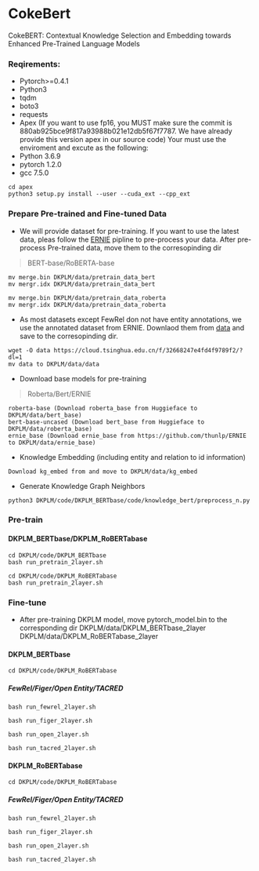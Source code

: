 # CokeBert
CokeBERT: Contextual Knowledge Selection and Embedding towards Enhanced Pre-Trained Language Models

### Reqirements:
- Pytorch>=0.4.1
- Python3
- tqdm
- boto3
- requests
- Apex
(If you want to use fp16, you MUST make sure the commit is 880ab925bce9f817a93988b021e12db5f67f7787. We have already provide this version apex in our source code)
Your must use the enviroment and excute as the following:
- Python 3.6.9
- pytorch 1.2.0
- gcc 7.5.0
```
cd apex
python3 setup.py install --user --cuda_ext --cpp_ext
```


### Prepare Pre-trained and Fine-tuned Data
- We will provide dataset for pre-training. If you want to use the latest data, pleas follow the [ERNIE](https://github.com/thunlp/ERNIE "ERNIE") pipline to pre-process your data.
After pre-process Pre-trained data, move them to the corresopinding dir

>BERT-base/RoBERTA-base
```
mv merge.bin DKPLM/data/pretrain_data_bert
mv mergr.idx DKPLM/data/pretrain_data_bert

mv merge.bin DKPLM/data/pretrain_data_roberta
mv mergr.idx DKPLM/data/pretrain_data_roberta
```

- As most datasets except FewRel don not have entity annotations, we use the annotated dataset from ERNIE. Downlaod them from [data](https://cloud.tsinghua.edu.cn/f/32668247e4fd4f9789f2/?dl=1 "dataset") and save to the corresopinding dir.
```
wget -O data https://cloud.tsinghua.edu.cn/f/32668247e4fd4f9789f2/?dl=1
mv data to DKPLM/data/data
```

- Download base models for pre-training
>Roberta/Bert/ERNIE
```
roberta-base (Download roberta_base from Huggieface to DKPLM/data/bert_base)
bert-base-uncased (Download bert_base from Huggieface to DKPLM/data/roberta_base)
ernie_base (Download ernie_base from https://github.com/thunlp/ERNIE to DKPLM/data/ernie_base)
```

- Knowledge Embedding (including entity and relation to id information)
```
Download kg_embed from and move to DKPLM/data/kg_embed
```


- Generate Knowledge Graph Neighbors
```
python3 DKPLM/code/DKPLM_BERTbase/code/knowledge_bert/preprocess_n.py
```


### Pre-train
#### DKPLM_BERTbase/DKPLM_RoBERTabase
```
cd DKPLM/code/DKPLM_BERTbase
bash run_pretrain_2layer.sh

cd DKPLM/code/DKPLM_RoBERTabase
bash run_pretrain_2layer.sh
```

### Fine-tune
- After pre-training DKPLM model, move pytorch_model.bin to the corresponding dir
DKPLM/data/DKPLM_BERTbase_2layer DKPLM/data/DKPLM_RoBERTabase_2layer

#### DKPLM_BERTbase
```
cd DKPLM/code/DKPLM_RoBERTabase
```

##### FewRel/Figer/Open Entity/TACRED
```
bash run_fewrel_2layer.sh

bash run_figer_2layer.sh

bash run_open_2layer.sh

bash run_tacred_2layer.sh
```

#### DKPLM_RoBERTabase
```
cd DKPLM/code/DKPLM_RoBERTabase
```

##### FewRel/Figer/Open Entity/TACRED
```
bash run_fewrel_2layer.sh

bash run_figer_2layer.sh

bash run_open_2layer.sh

bash run_tacred_2layer.sh
```





<!-- 
### Empirical Analysis
#### DKPLM_BERTbase
```
cd DKPLM/code/DKPLM_RoBERTabase
```
##### FewRel
	###### ERNIE
	bash analysis_fewrel_ernie.sh

	###### DKPLM
	bash analysis_fewrel_DK.sh


##### TACRED
	###### ERNIE
	bash analysis_tacred_ernie.sh

	###### DKPLM
	bash analysis_tacred_DK.sh


#### DKPLM_RoBERTabase
```
cd DKPLM/code/DKPLM_RoBERTabase
```
##### FewRel
	###### ERNIE
	bash analysis_fewrel_ernie.sh

	###### DKPLM
	bash analysis_fewrel_DK.sh

##### TACRED
	###### ERNIE
	bash analysis_tacred_ernie.sh

	###### DKPLM
	bash analysis_tacred_DK.sh
-->

